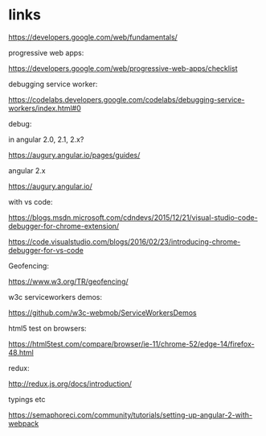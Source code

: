 # links

https://developers.google.com/web/fundamentals/

progressive web apps:

https://developers.google.com/web/progressive-web-apps/checklist

debugging service worker:

https://codelabs.developers.google.com/codelabs/debugging-service-workers/index.html#0

debug:

in angular 2.0, 2.1, 2.x?

https://augury.angular.io/pages/guides/

angular 2.x

https://augury.angular.io/

with vs code:

https://blogs.msdn.microsoft.com/cdndevs/2015/12/21/visual-studio-code-debugger-for-chrome-extension/

https://code.visualstudio.com/blogs/2016/02/23/introducing-chrome-debugger-for-vs-code

Geofencing:

https://www.w3.org/TR/geofencing/

w3c serviceworkers demos:

https://github.com/w3c-webmob/ServiceWorkersDemos

html5 test on browsers:

https://html5test.com/compare/browser/ie-11/chrome-52/edge-14/firefox-48.html

redux:

http://redux.js.org/docs/introduction/


typings etc

https://semaphoreci.com/community/tutorials/setting-up-angular-2-with-webpack
